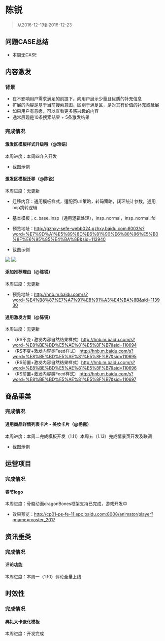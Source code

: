 
# 陈锐

> 从2016-12-19到2016-12-23


## 问题CASE总结

- 本周无CASE

## 内容激发

### 背景
- 在不影响用户需求满足的前提下，向用户展示少量且优质的补充信息
- 扩展的内容是基于当前搜索意图，区别于满足区，是对其有价值的补充或延展
- 如果用户有意愿，可以查看更多感兴趣的内容
- 通常展现是10条搜索结果 + 5条激发结果

### 完成情况

#### 激发区模板样式升级哦（@玲娟）

本周进度：本周四介入开发

- 截图示例

#### 激发区模板迁移（@陈锐）

本周进度：无更新

- 迁移内容：通用模板样式，适配页url策略，转码策略，闭环统计参数，通用mip跳转逻辑
- 基本模板；c_base_insp（通用逻辑处理），insp_normal，insp_normal_fd
- 预览地址：http://gzhxy-sefe-webb024.gzhxy.baidu.com:8003/s?word=%E7%9D%A1%E5%89%8D%E6%81%90%E6%80%96%E5%B0%8F%E6%95%85%E4%BA%8B&sid=113940

- 截图示例

<img src="img/chenrui09/a1.JPG" />
<img src="img/chenrui09/a2.JPG" />

#### 添加推荐理由（@陈锐）

本周进度：无更新

- 预览地址：http://hnb.m.baidu.com/s?word=%E4%B8%87%E7%A7%91%E8%91%A3%E4%BA%8B&sid=113930

#### 通用激发方案（@陈锐）

本周进度：无更新

- （RS不变+激发内容自然结果样式）http://hnb.m.baidu.com/s?word=%E8%BE%BD%E5%AE%81%E5%8F%B7&sid=110694
- （RS不变+激发内容类Feed样式）  http://hnb.m.baidu.com/s?word=%E8%BE%BD%E5%AE%81%E5%8F%B7&sid=110695
- （RS前置+激发内容自然结果样式）http://hnb.m.baidu.com/s?word=%E8%BE%BD%E5%AE%81%E5%8F%B7&sid=110696
- （RS前置+激发内容类Feed样式）  http://hnb.m.baidu.com/s?word=%E8%BE%BD%E5%AE%81%E5%8F%B7&sid=110697


## 商品垂类

### 完成情况

#### 通用商品详情列表卡片 - 美妆卡片（@杨露）

本周进度：本周二完成模板开发（1.11）本周五（1.13）完成情景页开发及联调

- 截图示例


## 运营项目

### 完成情况

#### 春节logo

本周进度：骨骼动画dragonBones框架支持已完成，游戏开发中

- 效果预览：http://cp01-ps-fe-11.epc.baidu.com:8008/animator/player?pname=rooster_2017

## 资讯垂类

### 完成情况

#### 评论功能

本周进度：本周一（1.10）评论全量上线

## 时效性

### 完成情况

#### 典礼大卡退化模板

本周进度：开发完成


